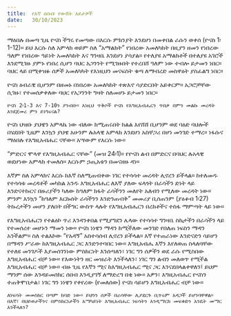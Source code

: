 ```yaml
---
title:  የእኛ ሰበብ፡ የውሸት እይታዎች
date:   30/10/2023
---
```


ማዕበሉ በመጣ ጊዜ ዮናስ ችግሩ የመጣው በእርሱ ምክንያት እንደሆነ በመቀበል ራሱን ወቀሰ (ዮናስ 1፡1-12)። ይህ እርሱ ስለ አምላክ ወይም ስለ “አማልክት” የነበረው አመለካከት በዚያን ዘመን የነበረው ዓለም የነበረው ዓይነት አመለካከት እና ግንዛቤ እንደሆነ ያሳያል። የተለያዩ አማልክቶች በተለያዩ አገሮች እንደሚገዙ ያምኑ የነበረ ሲሆን ባህር አጋንንት የሚገዙበት የተረበሸ ዓለም ነው ተብሎ ይታመን ነበር። ባህር ላይ በሚቀዝፉ ሰዎች አመለካካት የእነዚህን መናፍስት ቁጣ ለማብረድ መስዋዕት ያስፈልግ ነበር።

ዮናስ ዕብራዊ ቢሆንም በዘመኑ በነበረው አመለካከት ተጽእኖ ሳያድርበት አይቀርም። አጋሮቻቸው ሲገዙ፣ የተመሰቃቀለው ባህር የአጋንንት ግዛት ስለመሆኑ ይታመን ነበር።

`ዮናስ 2፡1-3 እና 7-10ን ያንብቡ። እነዚህ ጥቅሶች ዮናስ የእግዚአብሔርን ጥበቃ በምን መልኩ መረዳት እንደጀመረ ምን ይነግሩናል?`

ዮናስ ህዝቡ ያህዌን አምላኬ ነው ብለው ከሚጠሩበት ክልል እየሸሸ ቢሆንም ወደ ባዕድ ባህሎች በሄደበት ጊዜም እንኳን ያህዌ አሁንም ሉአላዊ አምላክ እንደሆነ አስቸጋሪ በሆነ መንገድ ተማረ። ነፋሱና ማዕበሉ የእግዚአብሔር ናቸው። አሣውም የእርሱ ነው።

“ምድርና ሞላዋ የእግዚአብሔር ናቸው” (መዝ 24፡1)። የዮናስ ልብ በምድርና በባህር ሉአላዊ ወደሆነው አምላክ ተመለሰ። እርሱም ኃጢአቱን በመናዘዙ ዳነ።

እኛም ስለ አምላክና እርሱ ከእኛ ስለሚጠብቀው ነገር የተሳሳተ መረዳት ሊኖረን ይችላል። ከተለመዱ የተሳሳቱ መረዳቶች መካከል አንዱ እግዚአብሔር ለእኛ ያለው ፍላጎት በራሳችን ድነት ላይ እንድናተኩርና በዙሪያችን ካለው ከዓለም ክፋት ራሳችንን መለየት አለብን የሚለው መረዳት ነው። ምንም እንኳን “ከዓለም እርኩሰት ራሳችንን እንድንጠብቅ” መመሪያ ቢሰጠንም (ያዕቆብ 1፡27) ትኩረታችን መሆን ያለበት በችግር ውስጥ ላሉት የእግዚአብሔርን በረከቶችና ተስፋ ማምጣት ላይ ነው።

የእግዚአብሔርን የተልዕኮ ጥሪ እንዳንቀበል የሚያግደን ሌላው የተሳሳተ ግንዛቤ ስኬታችን በራሳችን ላይ የተመሰረተ መሆኑን ማመን ነው። ዮናስ ነነዌን ማዳን ከሚችለው መንገድ የበለጠ ነፍስን ማዳን አንችልም። ስለ ተልእኮው “የአዳኝ” አስተሳሰብ ሊኖረን ይችላል። እኛ የተጠራነው እንድናድን ሳይሆን በማዳን ሥራው ከእግዚአብሔር ጋር እንድንተባበር ነው። እግዚአብሔ እኛን እየለወጠ ስላለባቸው የተለዩ መንገዶች እያመሰገንነው ምስክርነት እንሰጣለን፣ ነገር ግን ሰዎችን ወደ ራሱ የሚስበው እግዚአብሔር ብቻ ነው። የእውነትን ዘር መዝራት እንችላለን፣ ነገር ግን ልብን መለወጥ የሚችል እግዚአብሔር ብቻ ነው። ብዙ ጊዜ የእኛን ሚና ከእግዚአብሔር ሚና ጋር እንናደበላልቀዋለን፤ ይህም ማንም ሰው እንዳይመሰክር ሰበብ እንዲያገኝ ለማድረግ በቂ ነው። አዎን፣ እግዚአብሔር ዮናስን ተጠቅሞበታል፣ ነገር ግን ነነዌን የቀየረው (የመለሰው) ዮናስ ሳይሆን እግዚአብሔር ብቻ ነው።

`ለነፍሳት መመስከር በጣም ከባድ ነው። ይህንን ሰዎች በራሳቸው ሊያደርጉ ቢጥሩም አዳጋች ይሆንባቸዋል። በእኛ፣ በህይወታችንና በምስክርነታችን አማካይነት እግዚአብሔር ነፍሳትን እንዲማርክ መፍቀድን እንዴት መማር እንችላለን?`